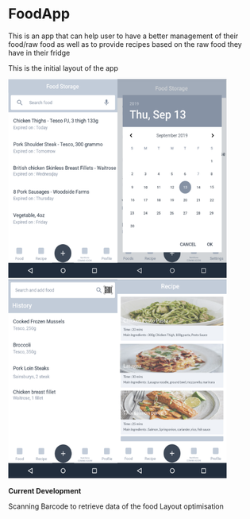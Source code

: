 # FoodApp

This is an app that can help user to have a better management of their food/raw food as well as to provide recipes based on the raw food they have in their fridge

This is the initial layout of the app

<img src="https://github.com/willlam98/FoodApp/blob/master/FoodAppPrototypeImages/FoodStorage.png" height="400" width="220"><img src="https://github.com/willlam98/FoodApp/blob/master/FoodAppPrototypeImages/ChooseDate.png" height="400" width="220"><img src="https://github.com/willlam98/FoodApp/blob/master/FoodAppPrototypeImages/ScanBarcode.png" height="400" width="220"><img src="https://github.com/willlam98/FoodApp/blob/master/FoodAppPrototypeImages/Recipe.png" height="400" width="220">


****************************************************Current Development****************************************************

Scanning Barcode to retrieve data of the food
Layout optimisation


